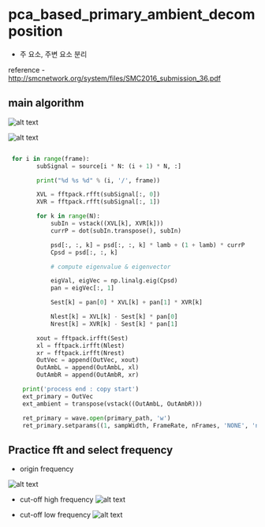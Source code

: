 # pca_based_primary_ambient_decomposition
- 주 요소, 주변 요소 분리

reference - http://smcnetwork.org/system/files/SMC2016_submission_36.pdf

## main algorithm

![alt text](https://scontent-hkg3-1.xx.fbcdn.net/v/t31.0-8/s960x960/19620475_1584770851553142_1071538089471735777_o.jpg?oh=07db6a8fd5c7014cf3e39d133f7d10bb&oe=59D2F442)

![alt text](https://scontent-hkg3-1.xx.fbcdn.net/v/t1.0-9/19642333_1584742551555972_2460613194975633821_n.jpg?oh=afd9f8a9b684c690d4a66f1d930f246f&oe=59DA5B4B)

```python

 for i in range(frame):
        subSignal = source[i * N: (i + 1) * N, :]

        print("%d %s %d" % (i, '/', frame))

        XVL = fftpack.rfft(subSignal[:, 0])
        XVR = fftpack.rfft(subSignal[:, 1])

        for k in range(N):
            subIn = vstack((XVL[k], XVR[k]))
            currP = dot(subIn.transpose(), subIn)

            psd[:, :, k] = psd[:, :, k] * lamb + (1 + lamb) * currP
            Cpsd = psd[:, :, k]

            # compute eigenvalue & eigenvector

            eigVal, eigVec = np.linalg.eig(Cpsd)
            pan = eigVec[:, 1]

            Sest[k] = pan[0] * XVL[k] + pan[1] * XVR[k]

            Nlest[k] = XVL[k] - Sest[k] * pan[0]
            Nrest[k] = XVR[k] - Sest[k] * pan[1]

        xout = fftpack.irfft(Sest)
        xl = fftpack.irfft(Nlest)
        xr = fftpack.irfft(Nrest)
        OutVec = append(OutVec, xout)
        OutAmbL = append(OutAmbL, xl)
        OutAmbR = append(OutAmbR, xr)

    print('process end : copy start')
    ext_primary = OutVec
    ext_ambient = transpose(vstack((OutAmbL, OutAmbR)))

    ret_primary = wave.open(primary_path, 'w')
    ret_primary.setparams((1, sampWidth, FrameRate, nFrames, 'NONE', 'not compressed'))
```



















## Practice fft and select frequency
- origin frequency

![alt text](https://scontent-hkg3-1.xx.fbcdn.net/v/t31.0-8/19693700_1584735708223323_4169270473697054645_o.jpg?oh=51bff0e83738e520bdc69683145fb6a6&oe=59D8F0FC)

- cut-off high frequency
![alt text](https://scontent-hkg3-1.xx.fbcdn.net/v/t31.0-8/19702810_1584735704889990_2629168977502692219_o.jpg?oh=a7b201367e3fc5d0fd14014af935e8a3&oe=59D1FEC8)

- cut-off low frequency
![alt text](https://scontent-hkg3-1.xx.fbcdn.net/v/t31.0-8/19577323_1584735711556656_7554138837472030077_o.jpg?oh=04e4dce15cd2f48b7d72196c3960d439&oe=5A0A3A85)


